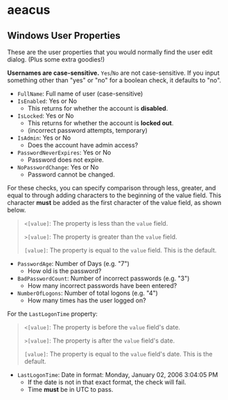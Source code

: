 # aeacus

## Windows User Properties

These are the user properties that you would normally find the user edit dialog. (Plus some extra goodies!)

**Usernames are case-sensitive.** `Yes`/`No` are not case-sensitive. If you input something other than "yes" or "no" for a boolean check, it defaults to "no".

- `FullName`: Full name of user (case-sensitive)
- `IsEnabled`: Yes or No
  - This returns for whether the account is **disabled**.
- `IsLocked`: Yes or No
  - This returns for whether the account is **locked out**.
  - (incorrect password attempts, temporary)
- `IsAdmin`: Yes or No
  - Does the account have admin access?
- `PasswordNeverExpires`: Yes or No
  - Password does not expire.
- `NoPasswordChange`: Yes or No
  - Password cannot be changed.

For these checks, you can specify comparison through less, greater, and equal to through adding characters to the beginning of the value field.
This character **must** be added as the first character of the value field, as shown below.
>`<[value]`: The property is less than the `value` field.
>
>`>[value]`: The property is greater than the `value` field.
>
>`[value]`: The property is equal to the `value` field. This is the default.
- `PasswordAge`: Number of Days (e.g. "7")
  - How old is the password?
- `BadPasswordCount`: Number of incorrect passwords (e.g. "3")
  - How many incorrect passwords have been entered?
- `NumberOfLogons`: Number of total logons (e.g. "4")
  - How many times has the user logged on?

For the `LastLogonTime` property:
> `<[value]`: The property is before the `value` field's date.
>
> `>[value]`: The property is after the `value` field's date.
>
> `[value]`: The property is equal to the `value` field's date. This is the default.
- `LastLogonTime`: Date in format: Monday, January 02, 2006 3:04:05 PM
    - If the date is not in that exact format, the check will fail.
    - Time **must** be in UTC to pass.
